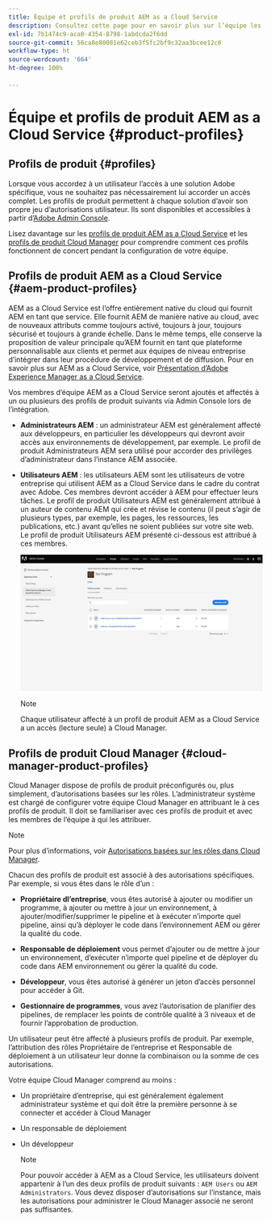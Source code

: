 ```yaml
---
title: Équipe et profils de produit AEM as a Cloud Service
description: Consultez cette page pour en savoir plus sur l’équipe les profils de produit AEM as a Cloud Service.
exl-id: 7b1474c9-aca0-4354-8798-1abdcda2f6dd
source-git-commit: 56ca8e80081e62ceb3f5fc2bf9c32aa3bcee12c6
workflow-type: ht
source-wordcount: '664'
ht-degree: 100%

---
```


# Équipe et profils de produit AEM as a Cloud Service {#product-profiles}

## Profils de produit {#profiles}

Lorsque vous accordez à un utilisateur l’accès à une solution Adobe spécifique, vous ne souhaitez pas nécessairement lui accorder un accès complet. Les profils de produit permettent à chaque solution d’avoir son propre jeu d’autorisations utilisateur. Ils sont disponibles et accessibles à partir d’[Adobe Admin Console](/help/onboarding/learn-concepts/admin-console.md).

Lisez davantage sur les [profils de produit AEM as a Cloud Service](#aem-product-profiles) et les [profils de produit Cloud Manager](#cloud-manager-product-profiles) pour comprendre comment ces profils fonctionnent de concert pendant la configuration de votre équipe.

## Profils de produit AEM as a Cloud Service {#aem-product-profiles}

AEM as a Cloud Service est l’offre entièrement native du cloud qui fournit AEM en tant que service. Elle fournit AEM de manière native au cloud, avec de nouveaux attributs comme toujours activé, toujours à jour, toujours sécurisé et toujours à grande échelle. Dans le même temps, elle conserve la proposition de valeur principale qu’AEM fournit en tant que plateforme personnalisable aux clients et permet aux équipes de niveau entreprise d’intégrer dans leur procédure de développement et de diffusion. Pour en savoir plus sur AEM as a Cloud Service, voir [Présentation d’Adobe Experience Manager as a Cloud Service](https://experienceleague.adobe.com/docs/experience-manager-cloud-service/overview/introduction.html?lang=fr).

Vos membres d’équipe AEM as a Cloud Service seront ajoutés et affectés à un ou plusieurs des profils de produit suivants via Admin Console lors de l’intégration.

* **Administrateurs AEM** : un administrateur AEM est généralement affecté aux développeurs, en particulier les développeurs qui devront avoir accès aux environnements de développement, par exemple. Le profil de produit Administrateurs AEM sera utilisé pour accorder des privilèges d’administrateur dans l’instance AEM associée.

* **Utilisateurs AEM** : les utilisateurs AEM sont les utilisateurs de votre entreprise qui utilisent AEM as a Cloud Service dans le cadre du contrat avec Adobe. Ces membres devront accéder à AEM pour effectuer leurs tâches. Le profil de produit Utilisateurs AEM est généralement attribué à un auteur de contenu AEM qui crée et révise le contenu (il peut s’agir de plusieurs types, par exemple, les pages, les ressources, les publications, etc.) avant qu’elles ne soient publiées sur votre site web. Le profil de produit Utilisateurs AEM présenté ci-dessous est attribué à ces membres.

   ![](/help/onboarding/learn-concepts/assets/admin-console-profiles.png)

   >[!NOTE]
   >Chaque utilisateur affecté à un profil de produit AEM as a Cloud Service a un accès (lecture seule) à Cloud Manager.

## Profils de produit Cloud Manager {#cloud-manager-product-profiles}

Cloud Manager dispose de profils de produit préconfigurés ou, plus simplement, d’autorisations basées sur les rôles. L’administrateur système est chargé de configurer votre équipe Cloud Manager en attribuant le à ces profils de produit. Il doit se familiariser avec ces profils de produit et avec les membres de l’équipe à qui les attribuer.
>[!NOTE]
>Pour plus d’informations, voir [Autorisations basées sur les rôles dans Cloud Manager](/help/onboarding/learn-concepts/cloud-manager-introduction.md##role-based-permissions).

Chacun des profils de produit est associé à des autorisations spécifiques. Par exemple, si vous êtes dans le rôle d’un :

* **Propriétaire dl’entreprise**, vous êtes autorisé à ajouter ou modifier un programme, à ajouter ou mettre à jour un environnement, à ajouter/modifier/supprimer le pipeline et à exécuter n’importe quel pipeline, ainsi qu’à déployer le code dans l’environnement AEM ou gérer la qualité du code.

* **Responsable de déploiement** vous permet d’ajouter ou de mettre à jour un environnement, d’exécuter n’importe quel pipeline et de déployer du code dans AEM environnement ou gérer la qualité du code.

* **Développeur**, vous êtes autorisé à générer un jeton d’accès personnel pour accéder à Git.

* **Gestionnaire de programmes**, vous avez l’autorisation de planifier des pipelines, de remplacer les points de contrôle qualité à 3 niveaux et de fournir l’approbation de production.

Un utilisateur peut être affecté à plusieurs profils de produit. Par exemple, l’attribution des rôles Propriétaire de l’entreprise et Responsable de déploiement à un utilisateur leur donne la combinaison ou la somme de ces autorisations.

Votre équipe Cloud Manager comprend au moins :

* Un propriétaire d’entreprise, qui est généralement également administrateur système et qui doit être la première personne à se connecter et accéder à Cloud Manager
* Un responsable de déploiement
* Un développeur

   >[!NOTE]
   >Pour pouvoir accéder à AEM as a Cloud Service, les utilisateurs doivent appartenir à l’un des deux profils de produit suivants : `AEM Users` ou `AEM Administrators`. Vous devez disposer d’autorisations sur l’instance, mais les autorisations pour administrer le Cloud Manager associé ne seront pas suffisantes.
